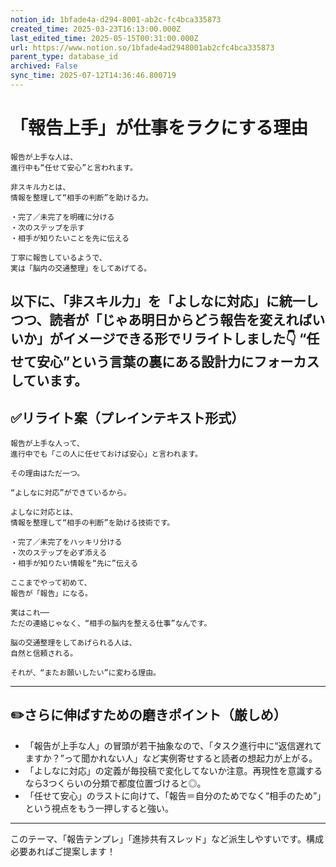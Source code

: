 ```yaml
---
notion_id: 1bfade4a-d294-8001-ab2c-fc4bca335873
created_time: 2025-03-23T16:13:00.000Z
last_edited_time: 2025-05-15T00:31:00.000Z
url: https://www.notion.so/1bfade4ad2948001ab2cfc4bca335873
parent_type: database_id
archived: False
sync_time: 2025-07-12T14:36:46.800719
---
```


# 「報告上手」が仕事をラクにする理由

```plain text
報告が上手な人は、
進行中も“任せて安心”と言われます。

非スキル力とは、
情報を整理して“相手の判断”を助ける力。

・完了／未完了を明確に分ける
・次のステップを示す
・相手が知りたいことを先に伝える

丁寧に報告しているようで、
実は「脳内の交通整理」をしてあげてる。
```
以下に、「非スキル力」を「よしなに対応」に統一しつつ、読者が「じゃあ明日からどう報告を変えればいいか」がイメージできる形でリライトしました👇
“任せて安心”という言葉の裏にある設計力にフォーカスしています。
---
## ✅リライト案（プレインテキスト形式）
```plain text
報告が上手な人って、
進行中でも「この人に任せておけば安心」と言われます。

その理由はただ一つ。

“よしなに対応”ができているから。

よしなに対応とは、
情報を整理して“相手の判断”を助ける技術です。

・完了／未完了をハッキリ分ける
・次のステップを必ず添える
・相手が知りたい情報を“先に”伝える

ここまでやって初めて、
報告が「報告」になる。

実はこれ──
ただの連絡じゃなく、“相手の脳内を整える仕事”なんです。

脳の交通整理をしてあげられる人は、
自然と信頼される。

それが、“またお願いしたい”に変わる理由。

```
---
## ✏️さらに伸ばすための磨きポイント（厳しめ）
- 「報告が上手な人」の冒頭が若干抽象なので、「タスク進行中に“返信遅れてますか？”って聞かれない人」など実例寄せすると読者の想起力が上がる。
- 「よしなに対応」の定義が毎投稿で変化してないか注意。再現性を意識するなら3つくらいの分類で都度位置づけると◎。
- 「任せて安心」のラストに向けて、「報告＝自分のためでなく“相手のため”」という視点をもう一押しすると強い。
---
このテーマ、「報告テンプレ」「進捗共有スレッド」など派生しやすいです。構成必要あればご提案します！